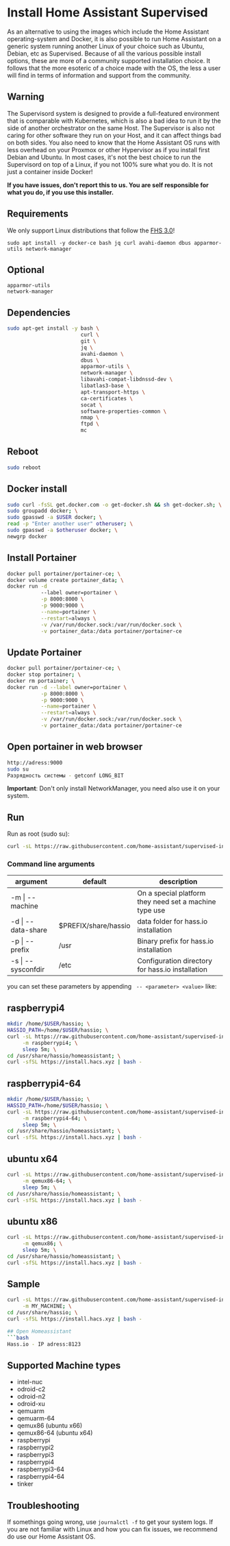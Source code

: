 # Install Home Assistant Supervised

As an alternative to using the images which include the Home Assistant operating-system and Docker, it is also possible to run Home Assistant on a generic system running another Linux of your choice such as Ubuntu, Debian, etc as Supervised. Because of all the various possible install options, these are more of a community supported installation choice. It follows that the more esoteric of a choice made with the OS, the less a user will find in terms of information and support from the community.

## Warning

The Supervisord system is designed to provide a full-featured environment that is comparable with Kubernetes, which is also a bad idea to run it by the side of another orchestrator on the same Host. The Supervisor is also not caring for other software they run on your Host, and it can affect things bad on both sides. You also need to know that the Home Assistant OS runs with less overhead on your Proxmox or other Hypervisor as if you install first Debian and Ubuntu. In most cases, it's not the best choice to run the Supervisord on top of a Linux, if you not 100% sure what you do. It is not just a container inside Docker!

**If you have issues, don't report this to us. You are self responsible for what you do, if you use this installer.**

## Requirements

We only support Linux distributions that follow the [FHS 3.0](https://en.wikipedia.org/wiki/Filesystem_Hierarchy_Standard)!

```
sudo apt install -y docker-ce bash jq curl avahi-daemon dbus apparmor-utils network-manager
```

## Optional

```
apparmor-utils
network-manager
```

## Dependencies
```bash
sudo apt-get install -y bash \
                        curl \
                        git \
                        jq \
                        avahi-daemon \
                        dbus \
                        apparmor-utils \
                        network-manager \
                        libavahi-compat-libdnssd-dev \
                        libatlas3-base \
                        apt-transport-https \
                        ca-certificates \
                        socat \
                        software-properties-common \
                        nmap \
                        ftpd \
                        mc
```
## Reboot
```bash
sudo reboot
```
## Docker install
```bash
sudo curl -fsSL get.docker.com -o get-docker.sh && sh get-docker.sh; \
sudo groupadd docker; \
sudo gpasswd -a $USER docker; \
read -p "Enter another user" otheruser; \
sudo gpasswd -a $otheruser docker; \
newgrp docker
```
## Install Portainer
```bash
docker pull portainer/portainer-ce; \
docker volume create portainer_data; \
docker run -d 
           --label owner=portainer \
           -p 8000:8000 \
           -p 9000:9000 \
           --name=portainer \
           --restart=always \
           -v /var/run/docker.sock:/var/run/docker.sock \
           -v portainer_data:/data portainer/portainer-ce
```
## Update Portainer
```bash
docker pull portainer/portainer-ce; \
docker stop portainer; \
docker rm portainer; \
docker run -d --label owner=portainer \
           -p 8000:8000 \
           -p 9000:9000 \
           --name=portainer \
           --restart=always \
           -v /var/run/docker.sock:/var/run/docker.sock \
           -v portainer_data:/data portainer/portainer-ce
```
## Open portainer in web browser
```bash
http://adress:9000
sudo su
Разрядность системы - getconf LONG_BIT
```
**Important**: Don't only install NetworkManager, you need also use it on your system.

## Run

Run as root (sudo su):

```bash
curl -sL https://raw.githubusercontent.com/home-assistant/supervised-installer/master/installer.sh | bash -s
```

### Command line arguments
| argument           | default                                                                                                                                                                             | description                                            |
|--------------------|----------------------|--------------------------------------------------------|
| -m \| --machine    |                      | On a special platform they need set a machine type use |
| -d \| --data-share | $PREFIX/share/hassio | data folder for hass.io installation                   |
| -p \| --prefix     | /usr                 | Binary prefix for hass.io installation                 |
| -s \| --sysconfdir | /etc                 | Configuration directory for hass.io installation       |

you can set these parameters by appending ` -- <parameter> <value>` like:


## raspberrypi4
```bash
mkdir /home/$USER/hassio; \
HASSIO_PATH=/home/$USER/hassio; \
curl -sL https://raw.githubusercontent.com/home-assistant/supervised-installer/master/installer.sh | bash -s -- \
     -m raspberrypi4; \
     sleep 5m; \
cd /usr/share/hassio/homeassistant; \
curl -sfSL https://install.hacs.xyz | bash -
```

## raspberrypi4-64
```bash
mkdir /home/$USER/hassio; \
HASSIO_PATH=/home/$USER/hassio; \
curl -sL https://raw.githubusercontent.com/home-assistant/supervised-installer/master/installer.sh | bash -s -- \
     -m raspberrypi4-64; \
     sleep 5m; \
cd /usr/share/hassio/homeassistant; \
curl -sfSL https://install.hacs.xyz | bash -
```
## ubuntu x64
```bash
curl -sL https://raw.githubusercontent.com/home-assistant/supervised-installer/master/installer.sh | bash -s -- \
     -m qemux86-64; \
     sleep 5m; \
cd /usr/share/hassio/homeassistant; \
curl -sfSL https://install.hacs.xyz | bash -
```
## ubuntu x86
```bash
curl -sL https://raw.githubusercontent.com/home-assistant/supervised-installer/master/installer.sh | bash -s -- \
     -m qemux86; \
     sleep 5m; \
cd /usr/share/hassio/homeassistant; \
curl -sfSL https://install.hacs.xyz | bash -
```
## Sample
```bash
curl -sL https://raw.githubusercontent.com/home-assistant/supervised-installer/master/installer.sh | bash -s -- \
     -m MY_MACHINE; \
cd /usr/share/hassio; \
curl -sfSL https://install.hacs.xyz | bash -

## Open Homeassistant
```bash
Hass.io - IP adress:8123
```

## Supported Machine types

- intel-nuc
- odroid-c2
- odroid-n2
- odroid-xu
- qemuarm
- qemuarm-64
- qemux86  (ubuntu x66)
- qemux86-64 (ubuntu x64)
- raspberrypi
- raspberrypi2
- raspberrypi3
- raspberrypi4
- raspberrypi3-64
- raspberrypi4-64
- tinker

## Troubleshooting

If somethings going wrong, use `journalctl -f` to get your system logs. If you are not familiar with Linux and how you can fix issues, we recommend do use our Home Assistant OS.
